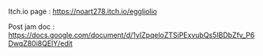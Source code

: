 Itch.io page : https://noart278.itch.io/eggliolio

Post jam doc : https://docs.google.com/document/d/1yIZpqeloZTSiPExvubQs5IBDbZfv_P6DwqZ80i8QElY/edit
